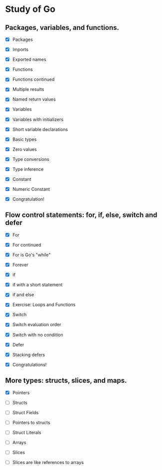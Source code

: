 # Study of Go

## Packages, variables, and functions.

- [x] Packages

- [x] Imports

- [x] Exported names

- [x] Functions

- [x] Functions continued

- [x] Multiple results

- [x] Named return values

- [x] Variables

- [x] Variables with initializers

- [x] Short variable declarations

- [x] Basic types

- [x] Zero values

- [x] Type conversions

- [x] Type inference

- [x] Constant

- [x] Numeric Constant

- [x] Congratulation!

## Flow control statements: for, if, else, switch and defer

- [x] For

- [x] For continued

- [x] For is Go's "while"

- [x] Forever

- [x] if

- [x] if with a short statement

- [x] if and else

- [x] Exercise: Loops and Functions

- [x] Switch

- [x] Switch evaluation order

- [x] Switch with no condition

- [x] Defer

- [x] Stacking defers

- [x] Congratulations!

## More types: structs, slices, and maps.

- [x] Pointers

- [ ] Structs

- [ ] Struct Fields

- [ ] Pointers to structs

- [ ] Struct Literals

- [ ] Arrays

- [ ] Slices

- [ ] Slices are like references to arrays



